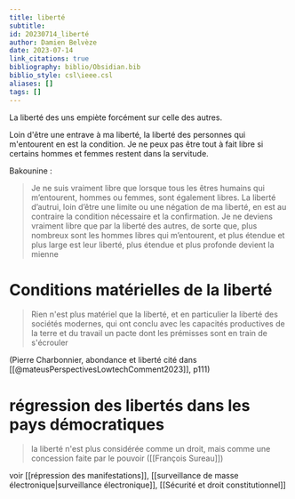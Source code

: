 ```yaml
---
title: liberté
subtitle:
id: 20230714_liberté
author: Damien Belvèze
date: 2023-07-14
link_citations: true
bibliography: biblio/Obsidian.bib
biblio_style: csl\ieee.csl
aliases: []
tags: []
---
```


La liberté des uns empiète forcément sur celle des autres.

Loin d'être une entrave à ma liberté, la liberté des personnes qui m'entourent en est la condition. Je ne peux pas être tout à fait libre si certains hommes et femmes restent dans la servitude. 

Bakounine : 

>Je ne suis vraiment libre que lorsque tous les êtres humains qui m’entourent, hommes ou femmes, sont également libres. La liberté d’autrui, loin d’être une limite ou une négation de ma liberté, en est au contraire la condition nécessaire et la confirmation. Je ne deviens vraiment libre que par la liberté des autres, de sorte que, plus nombreux sont les hommes libres qui m’entourent, et plus étendue et plus large est leur liberté, plus étendue et plus profonde devient la mienne

# Conditions matérielles de la liberté 

> Rien n'est plus matériel que la liberté, et en particulier la liberté des sociétés modernes, qui ont conclu avec les capacités productives de la terre et du travail un pacte dont les prémisses sont en train de s'écrouler 

(Pierre Charbonnier, abondance et liberté cité dans [[@mateusPerspectivesLowtechComment2023]], p111)


# régression des libertés dans les pays démocratiques

> la liberté n'est plus considérée comme un droit, mais comme une concession faite par le pouvoir ([[François Sureau]])

voir [[répression des manifestations]], [[surveillance de masse électronique|surveillance électronique]], [[Sécurité et droit constitutionnel]]

